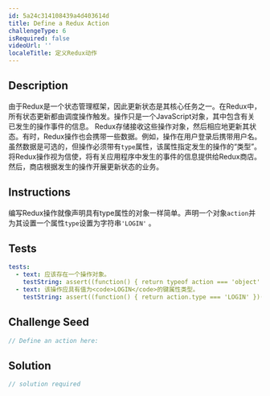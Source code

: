 ```yaml
---
id: 5a24c314108439a4d403614d
title: Define a Redux Action
challengeType: 6
isRequired: false
videoUrl: ''
localeTitle: 定义Redux动作
---
```


## Description
<section id="description">由于Redux是一个状态管理框架，因此更新状态是其核心任务之一。在Redux中，所有状态更新都由调度操作触发。操作只是一个JavaScript对象，其中包含有关已发生的操作事件的信息。 Redux存储接收这些操作对象，然后相应地更新其状态。有时，Redux操作也会携带一些数据。例如，操作在用户登录后携带用户名。虽然数据是可选的，但操作必须带有<code>type</code>属性，该属性指定发生的操作的“类型”。将Redux操作视为信使，将有关应用程序中发生的事件的信息提供给Redux商店。然后，商店根据发生的操作开展更新状态的业务。 </section>

## Instructions
<section id="instructions">编写Redux操作就像声明具有type属性的对象一样简单。声明一个对象<code>action</code>并为其设置一个属性<code>type</code>设置为字符串<code>&#39;LOGIN&#39;</code> 。 </section>

## Tests
<section id='tests'>

```yml
tests:
  - text: 应该存在一个操作对象。
    testString: assert((function() { return typeof action === 'object' })(), 'An action object should exist.');
  - text: 该操作应具有值为<code>LOGIN</code>的键属性类型。
    testString: assert((function() { return action.type === 'LOGIN' })(), 'The action should have a key property type with value <code>LOGIN</code>.');

```

</section>

## Challenge Seed
<section id='challengeSeed'>

<div id='jsx-seed'>

```jsx
// Define an action here:

```

</div>



</section>

## Solution
<section id='solution'>

```js
// solution required
```
</section>
